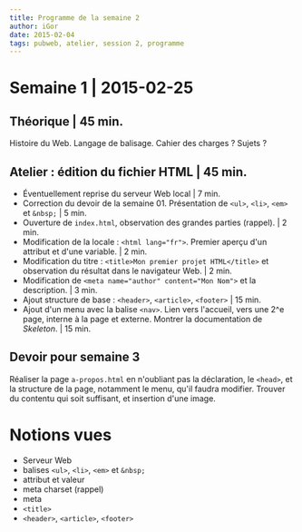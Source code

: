 ```yaml
---
title: Programme de la semaine 2
author: iGor
date: 2015-02-04
tags: pubweb, atelier, session 2, programme 
---
```


# Semaine 1 | 2015-02-25

## Théorique | 45 min.

Histoire du Web. Langage de balisage. Cahier des charges ? Sujets ?

## Atelier : édition du fichier HTML | 45 min.

  - Éventuellement reprise du serveur Web local | 7 min.
  - Correction du devoir de la semaine 01. Présentation de `<ul>`, `<li>`, `<em>` et `&nbsp;` | 5 min.
  - Ouverture de `index.html`, observation des grandes parties (rappel). | 2 min.
  - Modification de la locale : `<html lang="fr">`. Premier aperçu d'un attribut et d'une variable. | 2 min.
  - Modification du titre : `<title>Mon premier projet HTML</title>` et observation du résultat dans le navigateur Web. | 2 min.
  - Modification de `<meta name="author" content="Mon Nom">` et la description. | 3 min.
  - Ajout structure de base : `<header>`, `<article>`, `<footer>` | 15 min.
  - Ajout d'un menu avec la balise `<nav>`. Lien vers l'accueil, vers une 2^e page, interne à la page et externe. Montrer la documentation de *Skeleton*. | 15 min.

## Devoir pour semaine 3

  Réaliser la page `a-propos.html` en n'oubliant pas la déclaration, le `<head>`, et la structure de la page, notamment le menu, qu'il faudra modifier. Trouver du contentu qui soit suffisant, et insertion d'une image.

# Notions vues

  * Serveur Web
  * balises `<ul>`, `<li>`, `<em>` et `&nbsp;`
  * attribut et valeur
  * meta charset (rappel)
  * meta
  * `<title>`
  * `<header>`, `<article>`, `<footer>`
